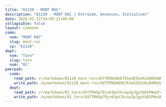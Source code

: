 ```yaml
---
title: "81120 - MONT ROC"
description: "81120 - MONT ROC | Entraide, Annonces, Initiatives"
date: 2020-01-11T14:09:21+09:00
collapsible: false
layout: commune
comm:
  nom: "MONT ROC"
  slug: mont-roc
  cp: "81120"
dept:
  nom: "Tarn"
  slug: tarn
  num: "81"
peerpad:
  comm:
    read_path: /r/markdown/81120_mont-roc/4XTTM9bHQXE7k5eGE92oRcD4RbXW6JrhBG6EiWexAk4A9qLdN
    write_path: /w/markdown/81120_mont-roc/4XTTM9bHQXE7k5eGE92oRcD4RbXW6JrhBG6EiWexAk4A9qLdN-K3TgV74wh9iaXZFL3SumYEgdCdY9VsjKBghCCdtCb6CukTEDc79pFafJFBNjGpxStSUT9Havy34NpiypZRpqCGXBbLh2FAMj9Y1EcB9my5ymM7j7PenrAWX8ovELkTYzr1oQiU9N
  dept:
    read_path: /r/markdown/81_tarn/4XTTM4Gp79jv63pVJkrwy2pJgytb85PWuUF46qZV3RNcf9bTY
    write_path: /w/markdown/81_tarn/4XTTM4Gp79jv63pVJkrwy2pJgytb85PWuUF46qZV3RNcf9bTY-K3TgUQULAfYZTaNEYQn663imu6tLJ5XUSYV3bG6y2QwZHe2hiw5KiHgnyL8wpzhjjRKSLQVjHCuMHvPTtVgD4tm7BFQTVwqLNiZgb8d93Riu34VNq5t6eFocUS5Ezct8i9MJtUHQ
---
```


